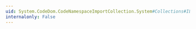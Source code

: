 ```yaml
---
uid: System.CodeDom.CodeNamespaceImportCollection.System#Collections#IList#IndexOf(System.Object)
internalonly: False
---
```

